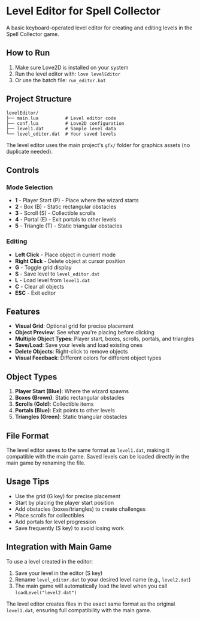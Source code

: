 # Level Editor for Spell Collector

A basic keyboard-operated level editor for creating and editing levels in the Spell Collector game.

## How to Run

1. Make sure Love2D is installed on your system
2. Run the level editor with: `love levelEditor`
3. Or use the batch file: `run_editor.bat`

## Project Structure

```
levelEditor/
├── main.lua          # Level editor code
├── conf.lua          # Love2D configuration
├── level1.dat        # Sample level data
└── level_editor.dat  # Your saved levels
```

The level editor uses the main project's `gfx/` folder for graphics assets (no duplicate needed).

## Controls

### Mode Selection
- **1** - Player Start (P) - Place where the wizard starts
- **2** - Box (B) - Static rectangular obstacles
- **3** - Scroll (S) - Collectible scrolls
- **4** - Portal (E) - Exit portals to other levels
- **5** - Triangle (T) - Static triangular obstacles

### Editing
- **Left Click** - Place object in current mode
- **Right Click** - Delete object at cursor position
- **G** - Toggle grid display
- **S** - Save level to `level_editor.dat`
- **L** - Load level from `level1.dat`
- **C** - Clear all objects
- **ESC** - Exit editor

## Features

- **Visual Grid**: Optional grid for precise placement
- **Object Preview**: See what you're placing before clicking
- **Multiple Object Types**: Player start, boxes, scrolls, portals, and triangles
- **Save/Load**: Save your levels and load existing ones
- **Delete Objects**: Right-click to remove objects
- **Visual Feedback**: Different colors for different object types

## Object Types

1. **Player Start (Blue)**: Where the wizard spawns
2. **Boxes (Brown)**: Static rectangular obstacles
3. **Scrolls (Gold)**: Collectible items
4. **Portals (Blue)**: Exit points to other levels
5. **Triangles (Green)**: Static triangular obstacles

## File Format

The level editor saves to the same format as `level1.dat`, making it compatible with the main game. Saved levels can be loaded directly in the main game by renaming the file.

## Usage Tips

- Use the grid (G key) for precise placement
- Start by placing the player start position
- Add obstacles (boxes/triangles) to create challenges
- Place scrolls for collectibles
- Add portals for level progression
- Save frequently (S key) to avoid losing work

## Integration with Main Game

To use a level created in the editor:

1. Save your level in the editor (S key)
2. Rename `level_editor.dat` to your desired level name (e.g., `level2.dat`)
3. The main game will automatically load the level when you call `loadLevel("level2.dat")`

The level editor creates files in the exact same format as the original `level1.dat`, ensuring full compatibility with the main game.
